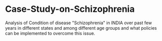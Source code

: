 # Case-Study-on-Schizophrenia
Analysis of Condition of disease "Schizophrenia" in INDIA over past few years in different states and among different age groups and what policies can be implemented to overcome this issue.
